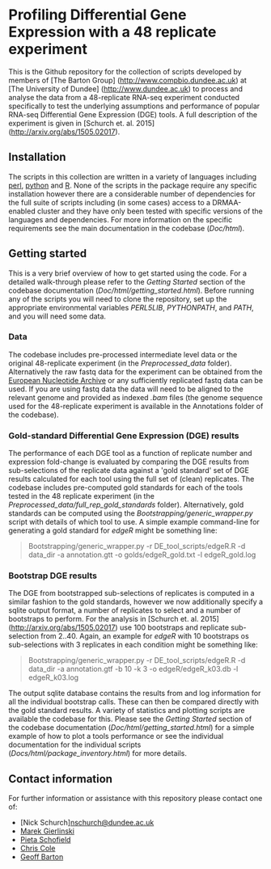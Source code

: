 # Profiling Differential Gene Expression with a 48 replicate experiment

This is the Github repository for the collection of scripts developed by 
members of [The Barton Group] (http://www.compbio.dundee.ac.uk) at [The 
University of Dundee] (http://www.dundee.ac.uk) to process and analyse the 
data from a 48-replicate RNA-seq experiment conducted specifically to test the
underlying assumptions and performance of popular RNA-seq Differential Gene 
Expression (DGE) tools. A full description of the experiment is given in 
[Schurch et. al. 2015] (http://arxiv.org/abs/1505.02017).

## Installation

The scripts in this collection are written in a variety of languages including 
[perl](https://www.perl.org/), [python](https://docs.python.org/2/) and 
[R](https://www.r-project.org/). None of the scripts in the package require 
any specific installation however there are a considerable number of dependencies
for the full suite of scripts including (in some cases) access to a DRMAA-enabled 
cluster and they have only been tested with specific versions of the languages and 
dependencies. For more information on the specific requirements see the main 
documentation in the codebase (*Doc/html*).

## Getting started

This is a very brief overview of how to get started using the code. For a detailed 
walk-through please refer to the *Getting Started* section of the codebase documentation
(*Doc/html/getting_started.html*). Before running any of the scripts you will need to 
clone the repository, set up the appropriate environmental variables *PERL5LIB*, 
*PYTHONPATH*, and *PATH*, and you will need some data. 

### Data

The codebase includes pre-processed intermediate level data or the original
48-replicate experiment (in the *Preprocessed_data* folder). Alternatively the raw 
fastq data for the experiment can be obtained from the 
[European Nucleotide Archive](http://www.ebi.ac.uk/ena/data/view/PRJEB5348)
or any sufficiently replicated fastq data can be used. If you are using fastq data 
the data will need to be aligned to the relevant genome and provided as indexed 
*.bam* files (the genome sequence used for the 48-replicate experiment is available 
in the Annotations folder of the codebase).

### Gold-standard Differential Gene Expression (DGE) results

The performance of each DGE tool as a function of replicate number and expression 
fold-change is evaluated by comparing the DGE results from sub-selections of the 
replicate data against a 'gold standard' set of DGE results calculated for each tool 
using the full set of (clean) replicates. The codebase includes pre-computed gold
standards for each of the tools tested in the 48 replicate experiment (in the 
*Preprocessed_data/full_rep_gold_standards* folder). Alternatively, gold standards 
can be computed using the *Bootstrapping/generic_wrapper.py* script with details of 
which tool to use. A simple example command-line for generating a gold standard for 
*edgeR* might be something line:

> Bootstrapping/generic_wrapper.py -r DE_tool_scripts/edgeR.R -d data_dir -a annotation.gtt -o golds/edgeR_gold.txt -l edgeR_gold.log

### Bootstrap DGE results

The DGE from bootstrapped sub-selections of replicates is computed in a similar 
fashion to the gold standards, however we now additionally specify a sqlite output format,
a number of replicates to select and a number of bootstraps to perform. For the analysis 
in [Schurch et. al. 2015] (http://arxiv.org/abs/1505.02017) use 100 bootstraps and replicate
sub-selection from 2..40. Again, an example for *edgeR* with 10 bootstraps os sub-selections 
with 3 replicates in each condition might be something like:

> Bootstrapping/generic_wrapper.py -r DE_tool_scripts/edgeR.R -d data_dir -a annotation.gtf -b 10 -k 3 -o edgeR/edgeR_k03.db -l edgeR_k03.log

The output sqlite database contains the results from and log information for all the
individual bootstrap calls. These can then be compared directly with the gold standard
results. A variety of statistics and plotting scripts are available the codebase for this. 
Please see the *Getting Started* section of the codebase documentation
(*Doc/html/getting_started.html*) for a simple example of how to plot a tools performance
or see the individual documentation for the individual scripts 
(*Docs/html/package_inventory.html*) for more details.

## Contact information

For further information or assistance with this repository please contact one of:

* [Nick Schurch]<nschurch@dundee.ac.uk>
* [Marek Gierlinski](mgierlinski@dundee.ac.uk)
* [Pieta Schofield](pschofield@dundee.ac.uk)
* [Chris Cole](ccole@dundee.ac.uk)
* [Geoff Barton](gjbarton@dundee.ac.uk)
